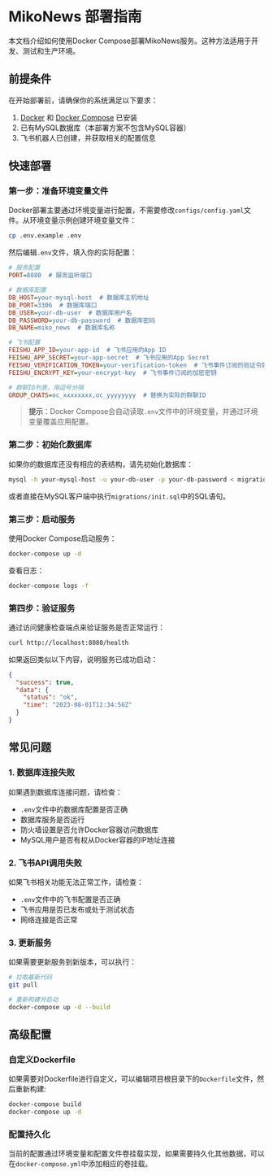# MikoNews 部署指南

本文档介绍如何使用Docker Compose部署MikoNews服务。这种方法适用于开发、测试和生产环境。

## 前提条件

在开始部署前，请确保你的系统满足以下要求：

1. [Docker](https://docs.docker.com/get-docker/) 和 [Docker Compose](https://docs.docker.com/compose/install/) 已安装
2. 已有MySQL数据库（本部署方案不包含MySQL容器）
3. 飞书机器人已创建，并获取相关的配置信息

## 快速部署

### 第一步：准备环境变量文件

Docker部署主要通过环境变量进行配置，不需要修改`configs/config.yaml`文件。从环境变量示例创建环境变量文件：

```bash
cp .env.example .env
```

然后编辑`.env`文件，填入你的实际配置：

```ini
# 服务配置
PORT=8080  # 服务监听端口

# 数据库配置
DB_HOST=your-mysql-host  # 数据库主机地址
DB_PORT=3306  # 数据库端口
DB_USER=your-db-user  # 数据库用户名
DB_PASSWORD=your-db-password  # 数据库密码
DB_NAME=miko_news  # 数据库名称

# 飞书配置
FEISHU_APP_ID=your-app-id  # 飞书应用的App ID
FEISHU_APP_SECRET=your-app-secret  # 飞书应用的App Secret
FEISHU_VERIFICATION_TOKEN=your-verification-token  # 飞书事件订阅的验证令牌
FEISHU_ENCRYPT_KEY=your-encrypt-key  # 飞书事件订阅的加密密钥

# 群聊ID列表，用逗号分隔
GROUP_CHATS=oc_xxxxxxxx,oc_yyyyyyyy  # 替换为实际的群聊ID
```

> **提示**：Docker Compose会自动读取`.env`文件中的环境变量，并通过环境变量覆盖应用配置。

### 第二步：初始化数据库

如果你的数据库还没有相应的表结构，请先初始化数据库：

```bash
mysql -h your-mysql-host -u your-db-user -p your-db-password < migrations/init.sql
```

或者直接在MySQL客户端中执行`migrations/init.sql`中的SQL语句。

### 第三步：启动服务

使用Docker Compose启动服务：

```bash
docker-compose up -d
```

查看日志：

```bash
docker-compose logs -f
```

### 第四步：验证服务

通过访问健康检查端点来验证服务是否正常运行：

```bash
curl http://localhost:8080/health
```

如果返回类似以下内容，说明服务已成功启动：

```json
{
  "success": true,
  "data": {
    "status": "ok",
    "time": "2023-08-01T12:34:56Z"
  }
}
```

## 常见问题

### 1. 数据库连接失败

如果遇到数据库连接问题，请检查：

- `.env`文件中的数据库配置是否正确
- 数据库服务是否运行
- 防火墙设置是否允许Docker容器访问数据库
- MySQL用户是否有权从Docker容器的IP地址连接

### 2. 飞书API调用失败

如果飞书相关功能无法正常工作，请检查：

- `.env`文件中的飞书配置是否正确
- 飞书应用是否已发布或处于测试状态
- 网络连接是否正常

### 3. 更新服务

如果需要更新服务到新版本，可以执行：

```bash
# 拉取最新代码
git pull

# 重新构建并启动
docker-compose up -d --build
```

## 高级配置

### 自定义Dockerfile

如果需要对Dockerfile进行自定义，可以编辑项目根目录下的`Dockerfile`文件，然后重新构建:

```bash
docker-compose build
docker-compose up -d
```

### 配置持久化

当前的配置通过环境变量和配置文件卷挂载实现，如果需要持久化其他数据，可以在`docker-compose.yml`中添加相应的卷挂载。 